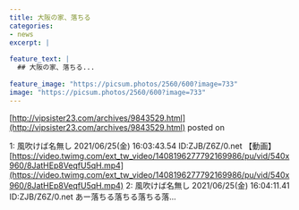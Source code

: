 ```yaml
---
title: 大阪の家、落ちる
categories:
- news
excerpt: |
  
feature_text: |
  ## 大阪の家、落ちる...
  
feature_image: "https://picsum.photos/2560/600?image=733"
image: "https://picsum.photos/2560/600?image=733"
---
```


[http://vipsister23.com/archives/9843529.html](http://vipsister23.com/archives/9843529.html)
posted on 

<!--more-->

1: 風吹けば名無し 2021/06/25(金) 16:03:43.54 ID:ZJB/Z6Z/0.net 【動画】[https://video.twimg.com/ext_tw_video/1408196277792169986/pu/vid/540x960/8JatHEp8VeqfU5qH.mp4](https://video.twimg.com/ext_tw_video/1408196277792169986/pu/vid/540x960/8JatHEp8VeqfU5qH.mp4) 2: 風吹けば名無し 2021/06/25(金) 16:04:11.41 ID:ZJB/Z6Z/0.net あー落ちる落ちる落ちる落...
